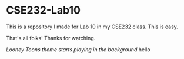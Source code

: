# CSE232-Lab10

This is a repository I made for Lab 10 in my CSE232 class.
This is easy.

That's all folks!
Thanks for watching.

*Looney Toons theme starts playing in the background*
hello
